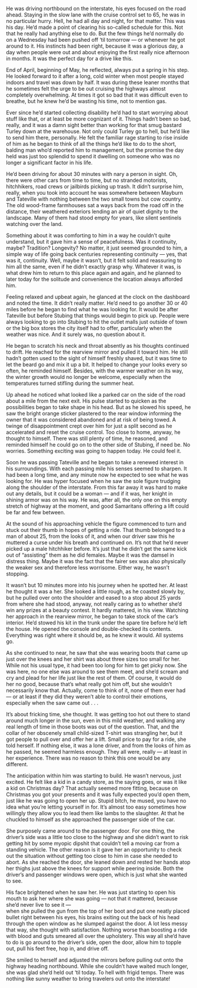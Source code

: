 He was driving northbound on the interstate, his eyes focused on the road ahead. Staying in the slow lane with the cruise control set to 65, he was in no particular hurry. Hell, he had all day and night, for that matter. This was his day. He’d made a point of clearing his so-called schedule for this. Not that he really had anything else to do. But the few things he’d normally do on a Wednesday had been pushed off ‘til tomorrow — or whenever he got around to it. His instincts had been right, because it was a glorious day, a day when people were out and about enjoying the first really nice afternoon in months. It was the perfect day for a drive like this.

End of April, beginning of May, he reflected, always put a spring in his step. He looked forward to it after a long, cold winter when most people stayed indoors and travel was down by half. It was during these leaner months that he sometimes felt the urge to be out cruising the highways almost completely overwhelming. At times it got so bad that it was difficult even to breathe, but he knew he’d be wasting his time, not to mention gas. 

Ever since he’d started collecting disability he’d had to start worrying about stuff like that, or at least be more cognizant of it. Things hadn’t been so bad, really, and it was a damn sight better than working for that smug bastard Turley down at the warehouse. Not only could Turley go to hell, but he’d like to send him there, personally. He felt the familiar rage starting to rise inside of him as he began to think of all the things he’d like to do to the short, balding man who’d reported him to management, but the promise the day held was just too splendid to spend it dwelling on someone who was no longer a significant factor in his life. 

He’d been driving for about 30 minutes with nary a person in sight. Oh, there were other cars from time to time, but no stranded motorists, hitchhikers, road crews or jailbirds picking up trash. It didn’t surprise him, really, when you took into account he was somewhere between Mayburn and Tateville with nothing between the two small towns but cow country. The old wood-frame farmhouses sat a ways back from the road off in the distance, their weathered exteriors lending an air of quiet dignity to the landscape. Many of them had stood empty for years, like silent sentinels watching over the land.

Something about it was comforting to him in a way he couldn’t quite understand, but it gave him a sense of peacefulness. Was it continuity, maybe? Tradition? Longevity? No matter, it just seemed grounded to him, a simple way of life going back centuries representing continuity — yes, that was it, continuity. Well, maybe it wasn’t, but it felt solid and reassuring to him all the same, even if he didn’t exactly grasp why. Whatever it was, is what drew him to return to this place again and again, and he planned to later today for the solitude and convenience the location always afforded him. 

Feeling relaxed and upbeat again, he glanced at the clock on the dashboard and noted the time. It didn’t really matter. He’d need to go another 30 or 40 miles before he began to find what he was looking for. It would be after Tateville but before Stubing that things would begin to pick up. People were always looking to go into Stubing to hit the outlet malls just outside of town or the big box stores the city itself had to offer, particularly when the weather was nice. And it surely was, no question about it.

He began to scratch his neck and throat absently as his thoughts continued to drift. He reached for the rearview mirror and pulled it toward him. He still hadn’t gotten used to the sight of himself freshly shaved, but it was time to let the beard go and mix it up a bit. It helped to change your looks every so often, he reminded himself. Besides, with the warmer weather on its way, the winter growth would no longer be welcome, especially when the temperatures turned stifling during the summer heat. 

Up ahead he noticed what looked like a parked car on the side of the road about a mile from the next exit. His pulse started to quicken as the possibilities began to take shape in his head. But as he slowed his speed, he saw the bright orange sticker plastered to the rear window informing the owner that it was considered abandoned and at risk of being towed. A twinge of disappointment crept over him for just a split second as he accelerated and reset the cruise control. Too close to home, anyway, he thought to himself. There was still plenty of time, he reasoned, and reminded himself he could go on to the other side of Stubing, if need be. No worries. Something exciting was going to happen today. He could feel it.

Soon he was passing Tateville and he began to take a renewed interest in his surroundings. With each passing mile his senses seemed to sharpen. It had been a long time, and any minute now he expected to see what he was looking for. He was hyper focused when he saw the sole figure trudging along the shoulder of the interstate. From this far away it was hard to make out any details, but it could be a woman — and if it was, her knight in shining armor was on his way. He was, after all, the only one on this empty stretch of highway at the moment, and good Samaritans offering a lift could be far and few between.

At the sound of his approaching vehicle the figure commenced to turn and stuck out their thumb in hopes of getting a ride. That thumb belonged to a man of about 25, from the looks of it, and when our driver saw this he muttered a curse under his breath and continued on. It’s not that he’d never picked up a male hitchhiker before. It’s just that he didn’t get the same kick out of “assisting” them as he did females. Maybe it was the damsel in distress thing. Maybe it was the fact that the fairer sex was also physically the weaker sex and therefore less worrisome. Either way, he wasn’t stopping.

It wasn’t but 10 minutes more into his journey when he spotted her. At least he thought it was a her. She looked a little rough, as he coasted slowly by, but he pulled over onto the shoulder and eased to a stop about 25 yards from where she had stood, anyway, not really caring as to whether she’d win any prizes at a beauty contest. It hardly mattered, in his view. Watching her approach in the rearview mirror, he began to take stock of the car’s interior. He’d stowed his kit in the trunk under the spare tire before he’d left the house. He opened the console and double-checked its contents. Everything was right where it should be, as he knew it would. All systems go.

As she continued to near, he saw that she was wearing boots that came up just over the knees and her shirt was about three sizes too small for her. While not his usual type, it had been too long for him to get picky now. She was here, no one else was around to see them meet, and she’d scream and cry and plead for her life just like the rest of them. Of course, it would do her no good, because that’s what really got him off, but she wouldn’t necessarily know that. Actually, come to think of it, none of them ever had — or at least if they did they weren’t able to control their emotions, especially when the saw came out . . .

It’s about fricking time, she thought. It was getting too hot out there to stand around much longer in the sun, even in this mild weather, and walking any real length of time in those boots was out of the question. That, and the collar of her obscenely small child-sized T-shirt was strangling her, but it got people to pull over and offer her a lift. Small price to pay for a ride, she told herself. If nothing else, it was a lone driver, and from the looks of him as he passed, he seemed harmless enough. They all were, really — at least in her experience. There was no reason to think this one would be any different.

The anticipation within him was starting to build. He wasn’t nervous, just excited. He felt like a kid in a candy store, as the saying goes, or was it like a kid on Christmas day? That actually seemed more fitting, because on Christmas you got your presents and it was fully expected you’d open them, just like he was going to open her up. Stupid bitch, he mused, you have no idea what you’re letting yourself in for. It’s almost too easy sometimes how willingly they allow you to lead them like lambs to the slaughter. At that he chuckled to himself as she approached the passenger side of the car.

She purposely came around to the passenger door. For one thing, the driver’s side was a little too close to the highway and she didn’t want to risk getting hit by some myopic dipshit that couldn’t tell a moving car from a standing vehicle. The other reason is it gave her an opportunity to check out the situation without getting too close to him in case she needed to abort. As she reached the door, she leaned down and rested her hands atop her thighs just above the knees for support while peering inside. Both the driver’s and passenger windows were open, which is just what she wanted to see.

His face brightened when he saw her. He was just starting to open his mouth to ask her where she was going — not that it mattered, because she’d never live to see it —  
when she pulled the gun from the top of her boot and put one neatly placed bullet right between his eyes, his brains exiting out the back of his head through the open window as he slumped against the door. A lot less messy that way, she thought with satisfaction. Nothing worse than boosting a ride with blood and guts smeared all over the upholstery. This way all she’d have to do is go around to the driver’s side, open the door, allow him to topple out, pull his feet free, hop in, and drive off. 

She smiled to herself and adjusted the mirrors before pulling out onto the highway heading northbound. While she couldn’t have waited much longer, she was glad she’d held out ‘til today. To hell with frigid temps. There was nothing like sunny weather to bring travelers out onto the interstate!
